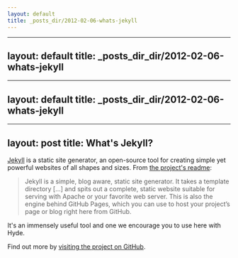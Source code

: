 ```yaml
---
layout: default
title: _posts_dir/2012-02-06-whats-jekyll
---
```

---
layout: default
title: _posts_dir_dir/2012-02-06-whats-jekyll
---
---
layout: default
title: _posts_dir_dir/2012-02-06-whats-jekyll
---
---
layout: post
title: What's Jekyll?
---

[Jekyll](../http:_dir_dir/jekyllrb.com) is a static site generator, an open-source tool for creating simple yet powerful websites of all shapes and sizes. From [the project's readme](../https:_dir_dir/github.com_dir_dir/mojombo_dir_dir/jekyll_dir_dir/blob_dir_dir/master_dir_dir/README.markdown):

  > Jekyll is a simple, blog aware, static site generator. It takes a template directory [...] and spits out a complete, static website suitable for serving with Apache or your favorite web server. This is also the engine behind GitHub Pages, which you can use to host your project’s page or blog right here from GitHub.

It's an immensely useful tool and one we encourage you to use here with Hyde.

Find out more by [visiting the project on GitHub](../https:_dir_dir/github.com_dir_dir/mojombo_dir_dir/jekyll).